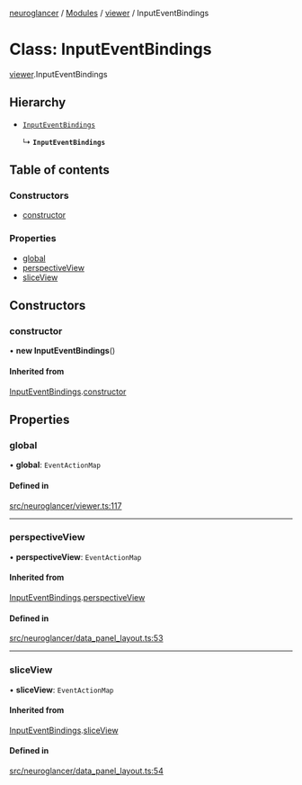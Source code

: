 [neuroglancer](../README.md) / [Modules](../modules.md) / [viewer](../modules/viewer.md) / InputEventBindings

# Class: InputEventBindings

[viewer](../modules/viewer.md).InputEventBindings

## Hierarchy

- [`InputEventBindings`](data_panel_layout.InputEventBindings.md)

  ↳ **`InputEventBindings`**

## Table of contents

### Constructors

- [constructor](viewer.InputEventBindings.md#constructor)

### Properties

- [global](viewer.InputEventBindings.md#global)
- [perspectiveView](viewer.InputEventBindings.md#perspectiveview)
- [sliceView](viewer.InputEventBindings.md#sliceview)

## Constructors

### constructor

• **new InputEventBindings**()

#### Inherited from

[InputEventBindings](data_panel_layout.InputEventBindings.md).[constructor](data_panel_layout.InputEventBindings.md#constructor)

## Properties

### global

• **global**: `EventActionMap`

#### Defined in

[src/neuroglancer/viewer.ts:117](https://github.com/ActiveBrainAtlas2/neuroglancer/blob/b9eb98e6/src/neuroglancer/viewer.ts#L117)

___

### perspectiveView

• **perspectiveView**: `EventActionMap`

#### Inherited from

[InputEventBindings](data_panel_layout.InputEventBindings.md).[perspectiveView](data_panel_layout.InputEventBindings.md#perspectiveview)

#### Defined in

[src/neuroglancer/data_panel_layout.ts:53](https://github.com/ActiveBrainAtlas2/neuroglancer/blob/b9eb98e6/src/neuroglancer/data_panel_layout.ts#L53)

___

### sliceView

• **sliceView**: `EventActionMap`

#### Inherited from

[InputEventBindings](data_panel_layout.InputEventBindings.md).[sliceView](data_panel_layout.InputEventBindings.md#sliceview)

#### Defined in

[src/neuroglancer/data_panel_layout.ts:54](https://github.com/ActiveBrainAtlas2/neuroglancer/blob/b9eb98e6/src/neuroglancer/data_panel_layout.ts#L54)
